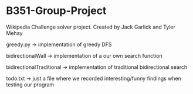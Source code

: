 # B351-Group-Project
Wikipedia Challenge solver project. Created by Jack Garlick and Tyler Mehay

greedy.py -> implementation of greedy DFS

bidirectionalWall -> implementation of a our own search function

bidirectionalTraditional -> implementation of traditional bidirectional search

todo.txt -> just a file where we recorded interesting/funny findings when testing our program
